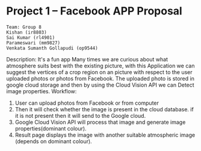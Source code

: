 # Project 1 – Facebook APP Proposal
```
Team: Group 8
Kishan (ir8803)
Sai Kumar (rl4901)
Parameswari (mm9827)
Venkata Sumanth Gollapudi (op9544)
```
Description:
It's a fun app Many times we are curious about what atmosphere suits best with the existing picture, with this Application we can suggest the vertices of a crop region on an picture with respect to the user uploaded photos or photos from Facebook. The uploaded photo is stored in google cloud storage and then by using the Cloud Vision API we can Detect image properties.
Workflow:
1.	User can upload photos from Facebook or from computer
2.	Then it will check whether the image is present in the cloud database. if it is not present then it will send to the Google cloud.
3.	Google Cloud Vision API will process that image and generate image properties(dominant colour).
4.	Result page displays the image with another suitable atmospheric image (depends on dominant colour).
